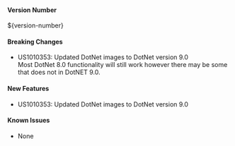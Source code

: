 #### Version Number
${version-number}

#### Breaking Changes
- US1010353: Updated DotNet images to DotNet version 9.0  
  Most DotNet 8.0 functionality will still work however there may be some that does not in DotNET 9.0.

#### New Features
- US1010353: Updated DotNet images to DotNet version 9.0

#### Known Issues
- None

